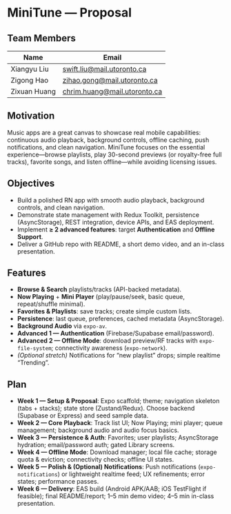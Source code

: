 # MiniTune — Proposal

## Team Members
| Name           | Email                        |
|----------------|------------------------------|
| Xiangyu Liu    | swift.liu@mail.utoronto.ca   |
| Zigong Hao     | zihao.gong@mail.utoronto.ca  |
| Zixuan Huang   | chrim.huang@mail.utoronto.ca |

## Motivation
Music apps are a great canvas to showcase real mobile capabilities: continuous audio playback, background controls, offline caching, push notifications, and clean navigation. MiniTune focuses on the essential experience—browse playlists, play 30-second previews (or royalty-free full tracks), favorite songs, and listen offline—while avoiding licensing issues.

## Objectives
- Build a polished RN app with smooth audio playback, background controls, and clean navigation.
- Demonstrate state management with Redux Toolkit, persistence (AsyncStorage), REST integration, device APIs, and EAS deployment.
- Implement **≥ 2 advanced features**: target **Authentication** and **Offline Support**.
- Deliver a GitHub repo with README, a short demo video, and an in-class presentation.

## Features
- **Browse & Search** playlists/tracks (API-backed metadata).
- **Now Playing** + **Mini Player** (play/pause/seek, basic queue, repeat/shuffle minimal).
- **Favorites & Playlists**: save tracks; create simple custom lists.
- **Persistence**: last queue, preferences, cached metadata (AsyncStorage).
- **Background Audio** via `expo-av`.
- **Advanced 1 — Authentication** (Firebase/Supabase email/password).
- **Advanced 2 — Offline Mode**: download preview/RF tracks with `expo-file-system`; connectivity awareness (`expo-network`).
- *(Optional stretch)* Notifications for “new playlist” drops; simple realtime “Trending”.

## Plan
- **Week 1 — Setup & Proposal**: Expo scaffold; theme; navigation skeleton (tabs + stacks); state store (Zustand/Redux). Choose backend (Supabase or Express) and seed sample data.
- **Week 2 — Core Playback**: Track list UI; Now Playing; mini player; queue management; background audio and audio focus basics.
- **Week 3 — Persistence & Auth**: Favorites; user playlists; AsyncStorage hydration; email/password auth; gated Library screens.
- **Week 4 — Offline Mode**: Download manager; local file cache; storage quota & eviction; connectivity checks; offline UI states.
- **Week 5 — Polish & (Optional) Notifications**: Push notifications (`expo-notifications`) or lightweight realtime feed; UX refinements; error states; performance passes.
- **Week 6 — Delivery**: EAS build (Android APK/AAB; iOS TestFlight if feasible); final README/report; 1–5 min demo video; 4–5 min in-class presentation.
